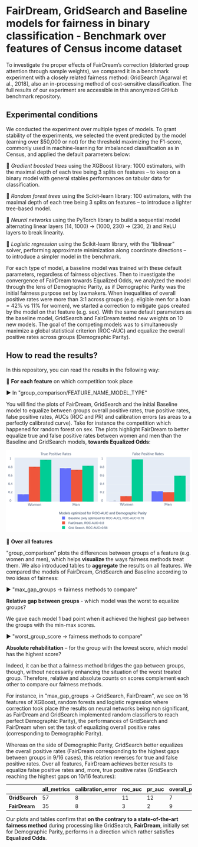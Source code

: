 # FairDream, GridSearch and Baseline models for fairness in binary classification - Benchmark over features of Census income dataset

To investigate the proper effects of  FairDream’s correction (distorted group attention through sample weights),  we compared it in a benchmark experiment with a closely related fairness method:	GridSearch [Agarwal et al., 2018], also an in-processing method of cost-sensitive classification. The full results of our experiment are accessible in this anonymized GitHub benchmark repository.

## Experimental conditions
We conducted the experiment over multiple types of models. To grant stability of the experiments, we selected the event predicted by the model (earning over $50,000 or not) for the threshold maximizing the F1-score, commonly used in machine-learning for imbalanced classification as in Census, and applied the default parameters below: 

:lemon: *Gradient boosted trees* using the XGBoost library: 1000 estimators, with the maximal depth of each tree being 3 splits on features – to keep on a binary model with general stables performances on tabular data for classification. 

:lemon: *Random forest trees* using the Scikit-learn library: 100 estimators, with the maximal depth of each tree being 3 splits on features – to introduce a lighter tree-based model.

:lemon: *Neural networks* using the PyTorch library to build a sequential model alternating linear layers (14, 1000) → (1000, 230) → (230, 2) and ReLU layers to break linearity.

:lemon: *Logistic regression* using the Scikit-learn library, with the “liblinear” solver, performing approximate minimization along coordinate directions – to introduce a simpler model in the benchmark.

For each type of model, a baseline model was trained with these default parameters, regardless of fairness objectives. Then to investigate the convergence of FairDream towards Equalized Odds, we analyzed the model through the lens of Demographic Parity, as if Demographic Parity was the initial fairness purpose set by lawmakers. When inequalities of overall positive rates were more than 3:1 across groups (e.g. eligible men for a loan = 42% vs 11% for women), we started a correction to mitigate gaps created by the model on that feature (e.g. sex). With  the  same  default  parameters  as  the  baseline  model,  GridSearch and FairDream tested new weights on 10 new models.	The goal of the competing models was to simultaneously maximize a global statistical criterion (ROC-AUC) and equalize the overall positive rates across groups (Demographic Parity). 

## How to read the results?
In this repository, you can read the results in the following way:

:star2: **For each feature** on which competition took place

 :arrow_forward: In "group_comparison/FEATURE_NAME_MODEL_TYPE"

You will find the plots of FairDream, GridSearch and the initial Baseline model to equalize between groups overall positive rates, true positive rates, false positive rates, AUCs (ROC and PR) and calibration errors (as areas to a perfectly calibrated curve). Take for instance the competition which happened for random forest on sex. The plots highlight FairDream to better equalize true and false positive rates between women and men than the Baseline and GridSearch models, **towards Equalized Odds**:

![rf_sex_equalized_odds](https://github.com/thomsouverain/weights_distortion_impact/blob/main/rf_sex_equalized_odds.png)

:star2: **Over all features**

"group_comparison" plots the differences between groups of a feature (e.g. women and men), which helps **visualize** the ways fairness methods treat them. We also introduced tables to **aggregate** the results on all features. We compared the models of FairDream, GridSearch and Baseline according to two ideas of fairness:

 :arrow_forward: "max_gap_groups -> fairness methods to compare"
 
 **Relative gap between groups** - which model was the worst to equalize groups? 

 We gave each model 1 bad point when it achieved the highest gap between the groups with the min-max scores. 

 :arrow_forward: "worst_group_score -> fairness methods to compare"
 
**Absolute rehabilitation**  – for the group with the lowest score, which model has the highest score? 

Indeed, it can be that a fairness method bridges the gap between groups, though, without necessarily enhancing the situation of the worst treated group. Therefore, relative and absolute counts on scores complement each other to compare our fairness methods. 

For instance, in "max_gap_groups -> GridSearch, FairDream", we see on 16 features of XGBoost, random forests and logistic regression where correction took place (the results on neural networks being non significant, as FairDream and GridSearch implemented random classifiers to reach perfect Demographic Parity), the performances of GridSearch and FairDream when set the task of equalizing overall positive rates (corresponding to Demographic Parity). 

Whereas on the side of Demographic Parity, GridSearch better equalizes the overall positive rates (FairDream corresponding to the highest gaps between groups in 9/16 cases), this relation reverses for true and false positive rates. Over all features, FairDream achieves better results to equalize false positive rates and, more, true positive rates (GridSearch reaching the highest gaps on 10/16 features):


|                | **all_metrics** | **calibration_error** | **roc_auc** | **pr_auc** | **overall_positive_rate** | **false_positive_rate** | **true_positive_rate** |
| -------------- | --------------- | --------------------- | ----------- | ---------- | ------------------------- | ----------------------- | ---------------------- |
| **GridSearch** | 57              | 8                     | 11          | 12         | 7                         | 9                       | 10                     |
| **FairDream**  | 35              | 8                     | 3           | 2          | 9                         | 7                       | 6                      


Our plots and tables confirm that **on the contrary to a state-of-the-art fairness method** during processing like GridSearch, **FairDream**, initially set for Demographic Parity, performs in a direction which rather satisfies **Equalized Odds**.
